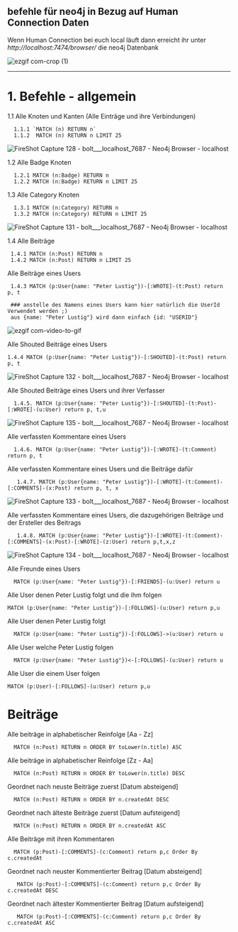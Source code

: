 ## befehle für neo4j in Bezug auf Human Connection Daten

Wenn Human Connection bei euch local läuft dann erreicht ihr unter *http://localhost:7474/browser/* die neo4j Datenbank

![ezgif com-crop (1)](https://user-images.githubusercontent.com/1324583/67863204-bf18a000-fb23-11e9-9df6-15a918b63107.gif)



___
# 1. Befehle - allgemein
  1.1 Alle Knoten und Kanten (Alle Einträge und ihre Verbindungen) 
  
      1.1.1 `MATCH (n) RETURN n`
      1.1.2  MATCH (n) RETURN n LIMIT 25 
![FireShot Capture 128 - bolt___localhost_7687 - Neo4j Browser - localhost](https://user-images.githubusercontent.com/1324583/67861482-98a53580-fb20-11e9-8c0a-8bb3aa0b028a.png)



1.2 Alle Badge Knoten 

      1.2.1 MATCH (n:Badge) RETURN n 
      1.2.2 MATCH (n:Badge) RETURN n LIMIT 25
    


1.3 Alle Category Knoten 

      1.3.1 MATCH (n:Category) RETURN n
      1.3.2 MATCH (n:Category) RETURN n LIMIT 25 
    

![FireShot Capture 131 - bolt___localhost_7687 - Neo4j Browser - localhost](https://user-images.githubusercontent.com/1324583/67862172-ea9a8b00-fb21-11e9-97a8-9d948f45610d.png)


1.4 Alle Beiträge
     
     1.4.1 MATCH (n:Post) RETURN n
     1.4.2 MATCH (n:Post) RETURN n LIMIT 25
     
   Alle Beiträge eines Users
   
     1.4.3 MATCH (p:User{name: "Peter Lustig"})-[:WROTE]-(t:Post) return  p, t
     
     ### anstelle des Namens eines Users kann hier natürlich die UserId Verwendet werden ;) 
     aus {name: "Peter Lustig"} wird dann einfach {id: "USERID"}
     
![ezgif com-video-to-gif](https://user-images.githubusercontent.com/1324583/67864543-0ef86680-fb26-11e9-8fbe-98ca79d47c31.gif)

  Alle Shouted Beiträge eines Users
   
    1.4.4 MATCH (p:User{name: "Peter Lustig"})-[:SHOUTED]-(t:Post) return  p, t
     
 ![FireShot Capture 132 - bolt___localhost_7687 - Neo4j Browser - localhost](https://user-images.githubusercontent.com/1324583/67864989-d3aa6780-fb26-11e9-8e33-5b4e3a39085a.png)

Alle Shouted Beiträge eines Users und ihrer Verfasser
  
      1.4.5. MATCH (p:User{name: "Peter Lustig"})-[:SHOUTED]-(t:Post)-[:WROTE]-(u:User) return p, t,u

![FireShot Capture 135 - bolt___localhost_7687 - Neo4j Browser - localhost](https://user-images.githubusercontent.com/1324583/67870902-d9587b00-fb2f-11e9-9012-685ef019a027.png)


Alle verfassten Kommentare eines Users

      1.4.6. MATCH (p:User{name: "Peter Lustig"})-[:WROTE]-(t:Comment) return p, t
     
     
Alle verfassten Kommentare eines Users und die Beiträge dafür

       1.4.7. MATCH (p:User{name: "Peter Lustig"})-[:WROTE]-(t:Comment)-[:COMMENTS]-(x:Post) return p, t, x
       
![FireShot Capture 133 - bolt___localhost_7687 - Neo4j Browser - localhost](https://user-images.githubusercontent.com/1324583/67866115-b70f2f00-fb28-11e9-97f3-f89878f64894.png)


Alle verfassten Kommentare eines Users, die dazugehörigen Beiträge und der Ersteller des Beitrags

       1.4.8. MATCH (p:User{name: "Peter Lustig"})-[:WROTE]-(t:Comment)-[:COMMENTS]-(x:Post)-[:WROTE]-(z:User) return p,t,x,z

![FireShot Capture 134 - bolt___localhost_7687 - Neo4j Browser - localhost](https://user-images.githubusercontent.com/1324583/67866114-b70f2f00-fb28-11e9-96b5-6653d31f7e41.png)


Alle Freunde eines Users

      MATCH (p:User{name: "Peter Lustig"})-[:FRIENDS]-(u:User) return u
   
Alle User denen Peter Lustig folgt und die ihm folgen
   
    MATCH (p:User{name: "Peter Lustig"})-[:FOLLOWS]-(u:User) return p,u
       
Alle User denen Peter Lustig folgt

      MATCH (p:User{name: "Peter Lustig"})-[:FOLLOWS]->(u:User) return u
      
Alle User welche Peter Lustig folgen

      MATCH (p:User{name: "Peter Lustig"})<-[:FOLLOWS]-(u:User) return u


Alle User die einem User folgen

    MATCH (p:User)-[:FOLLOWS]-(u:User) return p,u



# Beiträge

Alle beiträge in alphabetischer Reinfolge [Aa - Zz]

      MATCH (n:Post) RETURN n ORDER BY toLower(n.title) ASC
      

Alle beiträge in alphabetischer Reinfolge [Zz - Aa]

      MATCH (n:Post) RETURN n ORDER BY toLower(n.title) DESC
      
      
Geordnet nach neuste Beiträge zuerst [Datum absteigend]

      MATCH (n:Post) RETURN n ORDER BY n.createdAt DESC
      
      
Geordnet nach älteste Beiträge zuerst  [Datum aufsteigend]

      MATCH (n:Post) RETURN n ORDER BY n.createdAt ASC

Alle Beiträge mit ihren Kommentaren 

      MATCH (p:Post)-[:COMMENTS]-(c:Comment) return p,c Order By c.createdAt
      
Geordnet nach neuster Kommentierter Beitrag [Datum absteigend]

       MATCH (p:Post)-[:COMMENTS]-(c:Comment) return p,c Order By c.createdAt DESC 
       
Geordnet nach ältester Kommentierter Beitrag [Datum aufsteigend]

       MATCH (p:Post)-[:COMMENTS]-(c:Comment) return p,c Order By c.createdAt ASC 
